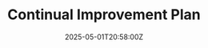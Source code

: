 ---
title: Continual Improvement Plan
linkTitle: Continual Improvement Plan
date: '2025-05-01T20:58:00Z'
weight: 1
description: No content
draft: false
ref: continual-improvement-plan
---